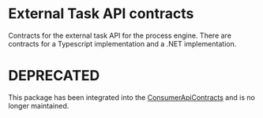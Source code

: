 # External Task API contracts

Contracts for the external task API for the process engine. There are contracts for a Typescript implementation and a .NET implementation.

# DEPRECATED 

This package has been integrated into the [ConsumerApiContracts](https://github.com/process-engine/consumer_api_contracts) and is no longer maintained.
